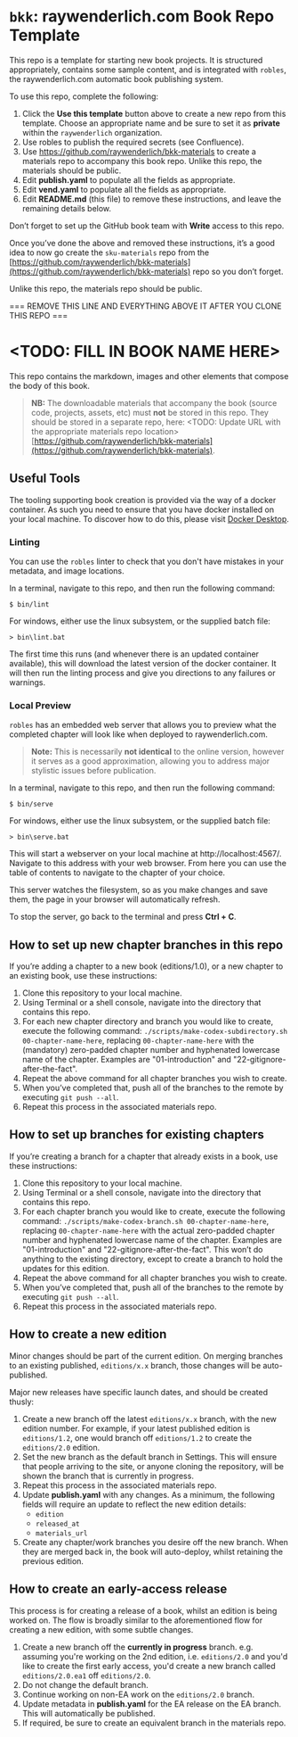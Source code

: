 # `bkk`: raywenderlich.com Book Repo Template

This repo is a template for starting new book projects. It is structured
appropriately, contains some sample content, and is integrated with `robles`,
the raywenderlich.com automatic book publishing system.

To use this repo, complete the following:

1. Click the __Use this template__ button above to create a new repo from this
   template. Choose an appropriate name and be sure to set it as **private**
   within
   the `raywenderlich` organization.
2. Use robles to publish the required secrets (see Confluence).
3. Use https://github.com/raywenderlich/bkk-materials to create a materials repo
   to accompany this book repo. Unlike this repo, the materials should be public.
4. Edit __publish.yaml__ to populate all the fields as appropriate.
5. Edit __vend.yaml__ to populate all the fields as appropriate.
6. Edit __README.md__ (this file) to remove these instructions, and leave the
remaining details below.

Don’t forget to set up the GitHub book team with **Write** access to this repo.

Once you’ve done the above and removed these instructions, it’s a good idea to
now go create the `sku-materials` repo from the
[https://github.com/raywenderlich/bkk-materials](https://github.com/raywenderlich/bkk-materials) repo so you don’t forget.

Unlike this repo, the materials repo should be public.

=== REMOVE THIS LINE AND EVERYTHING ABOVE IT AFTER YOU CLONE THIS REPO ===

# <TODO: FILL IN BOOK NAME HERE>

This repo contains the markdown, images and other elements that compose the body
of this book.

> __NB:__ The downloadable materials that accompany the book (source code,
projects, assets, etc) must __not__ be stored in this repo. They should
> be stored in a separate repo, here: <TODO: Update URL with the
appropriate materials repo location> [https://github.com/raywenderlich/bkk-materials](https://github.com/raywenderlich/bkk-materials).

## Useful Tools

The tooling supporting book creation is provided via the way of a docker container. As such
you need to ensure that you have docker installed on your local machine. To discover how
to do this, please visit [Docker Desktop](https://www.docker.com/products/docker-desktop).

### Linting

You can use the `robles` linter to check that you don't have mistakes in your metadata,
and image locations.

In a terminal, navigate to this repo, and then run the following command:

```
$ bin/lint
```

For windows, either use the linux subsystem, or the supplied batch file:

```
> bin\lint.bat
``` 

The first time this runs (and whenever there is an updated container available), this will
download the latest version of the docker container. It will then run the linting process
and give you directions to any failures or warnings.

### Local Preview

`robles` has an embedded web server that allows you to preview what the completed chapter
will look like when deployed to raywenderlich.com.

> __Note:__ This is necessarily __not identical__ to the online version, however it serves as
> a good approximation, allowing you to address major stylistic issues before publication.

In a terminal, navigate to this repo, and then run the following command:

```
$ bin/serve
```

For windows, either use the linux subsystem, or the supplied batch file:

```
> bin\serve.bat
```

This will start a webserver on your local machine at http://localhost:4567/. Navigate to this
address with your web browser. From here you can use the table of contents to navigate to the
chapter of your choice.

This server watches the filesystem, so as you make changes and save them, the page in your
browser will automatically refresh.

To stop the server, go back to the terminal and press __Ctrl + C__.


## How to set up new chapter branches in this repo

If you’re adding a chapter to a new book (editions/1.0), or a new chapter to an
existing book, use these instructions:

1. Clone this repository to your local machine.
2. Using Terminal or a shell console, navigate into the directory that contains
this repo.
3. For each new chapter directory and branch you would like to create, execute
the following command: `./scripts/make-codex-subdirectory.sh 00-chapter-name-here`,
replacing `00-chapter-name-here` with the (mandatory) zero-padded chapter number
and hyphenated lowercase name of the chapter. Examples are "01-introduction"
and "22-gitignore-after-the-fact".
4. Repeat the above command for all chapter branches you wish to create.
5. When you’ve completed that, push all of the branches to the remote by
executing `git push --all`.
6. Repeat this process in the associated materials repo.

## How to set up branches for existing chapters

If you’re creating a branch for a chapter that already exists in a book, use
these instructions:

1. Clone this repository to your local machine.
2. Using Terminal or a shell console, navigate into the directory that contains
 this repo.
3. For each chapter branch you would like to create, execute the following
 command: `./scripts/make-codex-branch.sh 00-chapter-name-here`, replacing
 `00-chapter-name-here` with the actual zero-padded chapter number and
 hyphenated lowercase name of the chapter. Examples are "01-introduction"
 and "22-gitignore-after-the-fact". This won’t do anything to the existing
 directory, except to create a branch to hold the updates for this edition.
4. Repeat the above command for all chapter branches you wish to create.
5. When you’ve completed that, push all of the branches to the remote by
executing `git push --all`.
6. Repeat this process in the associated materials repo.

## How to create a new edition

Minor changes should be part of the current edition. On merging branches to an
 existing published, `editions/x.x` branch, those changes will be auto-published.

Major new releases have specific launch dates, and should be created thusly:

1. Create a new branch off the latest `editions/x.x` branch, with the new
edition number. For example, if your latest published edition is `editions/1.2`,
 one would branch off `editions/1.2` to create the `editions/2.0`
   edition.
2. Set the new branch as the default branch in Settings. This will ensure that
   people arriving to the site, or anyone cloning the repository, will be shown
    the branch that is currently in progress.
3. Repeat this process in the associated materials repo.
4. Update __publish.yaml__ with any changes. As a minimum, the following fields
   will require an update to reflect the new edition details:
   - `edition`
   - `released_at`
   - `materials_url`
5. Create any chapter/work branches you desire off the new branch. When they
   are merged back in, the book will auto-deploy, whilst retaining the previous
   edition.

## How to create an early-access release

This process is for creating a release of a book, whilst an edition is being
worked on. The flow is broadly similar to the aforementioned flow for creating
a new edition, with some subtle changes.

1. Create a new branch off the __currently in progress__ branch. e.g. assuming
   you're working on the 2nd edition, i.e. `editions/2.0` and you'd like to create
   the first early access, you'd create a new branch called `editions/2.0.ea1`
   off `editions/2.0`.
2. Do not change the default branch.
3. Continue working on non-EA work on the `editions/2.0` branch.
4. Update metadata in __publish.yaml__ for the EA release on the EA branch. This
   will automatically be published.
5. If required, be sure to create an equivalent branch in the materials repo.
